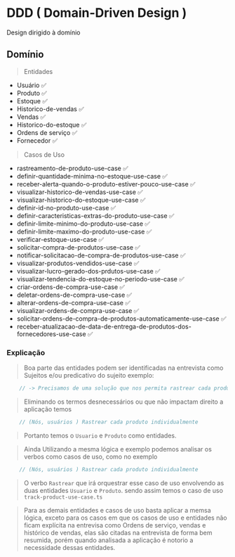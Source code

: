 # DDD ( Domain-Driven Design )

Design dirigido à domínio

## Domínio

> Entidades

* Usuário ✅
* Produto ✅
* Estoque ✅
* Historico-de-vendas ✅
* Vendas ✅
* Historico-do-estoque ✅
* Ordens de serviço ✅
* Fornecedor ✅

> Casos de Uso

* rastreamento-de-produto-use-case ✅
* definir-quantidade-minima-no-estoque-use-case ✅
* receber-alerta-quando-o-produto-estiver-pouco-use-case ✅
* visualizar-historico-de-vendas-use-case ✅
* visualizar-historico-do-estoque-use-case ✅
* definir-id-no-produto-use-case ✅
* definir-caracteristicas-extras-do-produto-use-case ✅
* definir-limite-minimo-do-produto-use-case ✅
* definir-limite-maximo-do-produto-use-case ✅
* verificar-estoque-use-case ✅
* solicitar-compra-de-produtos-use-case ✅
* notificar-solicitacao-de-compra-de-produtos-use-case ✅
* visualizar-produtos-vendidos-use-case ✅
* visualizar-lucro-gerado-dos-prdutos-use-case ✅
* visualizar-tendencia-do-estoque-no-periodo-use-case ✅
* criar-ordens-de-compra-use-case ✅
* deletar-ordens-de-compra-use-case ✅
* alterar-ordens-de-compra-use-case ✅
* visualizar-ordens-de-compra-use-case ✅
* solicitar-ordens-de-compra-de-produtos-automaticamente-use-case ✅
* receber-atualizacao-de-data-de-entrega-de-produtos-dos-fornecedores-use-case ✅



### Explicação

> Boa parte das entidades podem ser identificadas na entrevista como Sujeitos e/ou predicativo do sujeito exemplo: 

```javascript
    // -> Precisamos de uma solução que nos permita rastrear cada produto individualmente
```

> Eliminando os termos desnecessários ou que não impactam direito a aplicação temos 

```javascript
    // (Nós, usuários ) Rastrear cada produto individualmente
```

> Portanto temos o `Usuario` e `Produto` como entidades.

> Ainda Utilizando a mesma lógica e exemplo podemos analisar os verbos como casos de uso, como no exemplo

```javascript
    // (Nós, usuários ) Rastrear cada produto individualmente
```

> O verbo `Rastrear` que irá orquestrar esse caso de uso envolvendo as duas entidades `Usuario` e `Produto`. sendo assim temos o caso de uso `track-product-use-case.ts`

> Para as demais entidades e casos de uso basta aplicar a memsa lógica, exceto para os casos em que os casos de uso e entidades não ficam explícita na entrevisa como Ordens de serviço, vendas e histórico de vendas, elas são citadas na entrevista de forma bem resumida, porém quando analisada a aplicação é notorio a necessidade dessas entidades.